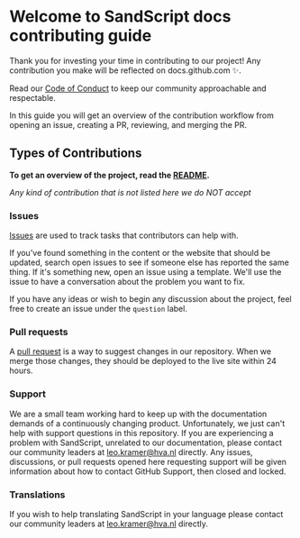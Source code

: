 # Welcome to SandScript docs contributing guide
Thank you for investing your time in contributing to our project! Any contribution you make will be reflected on docs.github.com ✨.

Read our [Code of Conduct](CODE_OF_CONDUCT.md) to keep our community approachable and respectable.

In this guide you will get an overview of the contribution workflow from opening an issue, creating a PR, reviewing, and merging the PR.

## Types of Contributions

**To get an overview of the project, read the [README](README.md).**

*Any kind of contribution that is not listed here we do NOT accept*

### Issues
[Issues](https://github.com/Leo-Wolff/SandScript/issues) are used to track tasks that contributors can help with.

If you've found something in the content or the website that should be updated, search open issues to see if someone else has reported the same thing. If it's something new, open an issue using a template. We'll use the issue to have a conversation about the problem you want to fix.

If you have any ideas or wish to begin any discussion about the project, feel free to create an issue under the `question` label.

### Pull requests
A [pull request](https://github.com/Leo-Wolff/SandScript/pulls) is a way to suggest changes in our repository. When we merge those changes, they should be deployed to the live site within 24 hours.

### Support
We are a small team working hard to keep up with the documentation demands of a continuously changing product. Unfortunately, we just can't help with support questions in this repository. If you are experiencing a problem with SandScript, unrelated to our documentation, please contact our community leaders at leo.kramer@hva.nl directly. Any issues, discussions, or pull requests opened here requesting support will be given information about how to contact GitHub Support, then closed and locked.

### Translations
If you wish to help translating SandScript in your language please contact our community leaders at leo.kramer@hva.nl directly.